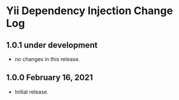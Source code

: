# Yii Dependency Injection Change Log


## 1.0.1 under development

- no changes in this release.

## 1.0.0 February 16, 2021

- Initial release.